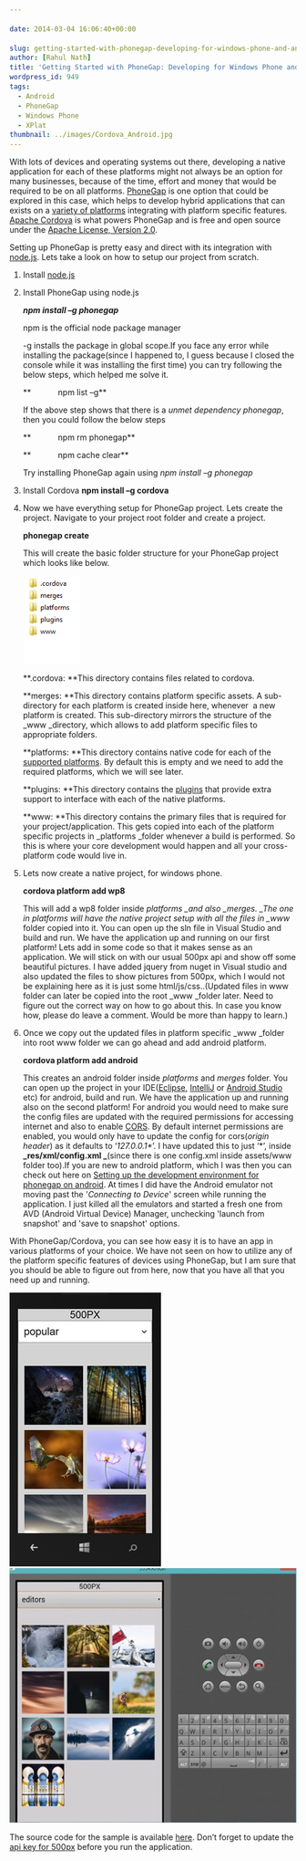 ```yaml
---
  
date: 2014-03-04 16:06:40+00:00

slug: getting-started-with-phonegap-developing-for-windows-phone-and-android
author: [Rahul Nath]
title: 'Getting Started with PhoneGap: Developing for Windows Phone and Android'
wordpress_id: 949
tags:
  - Android
  - PhoneGap
  - Windows Phone
  - XPlat
thumbnail: ../images/Cordova_Android.jpg
---
```


With lots of devices and operating systems out there, developing a native application for each of these platforms might not always be an option for many businesses, because of the time, effort and money that would be required to be on all platforms. [PhoneGap](http://phonegap.com/) is one option that could be explored in this case, which helps to develop hybrid applications that can exists on a [variety of platforms](http://phonegap.com/about/feature/) integrating with platform specific features. [Apache Cordova](http://cordova.apache.org/) is what powers PhoneGap and is free and open source under the [Apache License, Version 2.0](http://phonegap.com/about/license/).

Setting up PhoneGap is pretty easy and direct with its integration with [node.js](http://nodejs.org/). Lets take a look on how to setup our project from scratch.

1. Install [node.js](http://nodejs.org/)

2. Install PhoneGap using node.js

   **_npm install –g phonegap_**


    npm is the official node package manager

    -g installs the package in global scope.If you face any error while installing the package(since I happened to, I guess because I closed the console while it was installing the first time) you can try following the below steps, which helped me solve it.

    **            npm list –g**

    If the above step shows that there is a _unmet dependency phonegap_, then you could follow the below steps

    **            npm rm phonegap**

    **            npm cache clear**

    Try installing PhoneGap again using _npm install –g phonegap_

3. Install Cordova
   **npm install –g cordova**
4. Now we have everything setup for PhoneGap project. Lets create the project. Navigate to your project root folder and create a project.

   **phonegap create <appname>**

   This will create the basic folder structure for your PhoneGap project which looks like below.

   <img class="left" src="../images/cordova_folder_structure.png" alt="cordova_folder_structure" />

   **.cordova: **This directory contains files related to cordova.

   **merges: **This directory contains platform specific assets. A sub-directory for each platform is created inside here, whenever  a new platform is created. This sub-directory mirrors the structure of the \_www \_directory, which allows to add platform specific files to appropriate folders.

   **platforms: **This directory contains native code for each of the [supported platforms](http://docs.phonegap.com/en/edge/guide_platforms_index.md.html). By default this is empty and we need to add the required platforms, which we will see later.

   **plugins: **This directory contains the [plugins](https://build.phonegap.com/plugins) that provide extra support to interface with each of the native platforms.

   **www: **This directory contains the primary files that is required for your project/application. This gets copied into each of the platform specific projects in \_platforms \_folder whenever a build is performed. So this is where your core development would happen and all your cross-platform code would live in.

5. Lets now create a native project, for windows phone.

   **cordova platform add wp8**

   This will add a wp8 folder inside _platforms \_and also \_merges. \_The one in platforms will have the native project setup with all the files in \_www_ folder copied into it. You can open up the sln file in Visual Studio and build and run. We have the application up and running on our first platform!
   Lets add in some code so that it makes sense as an application. We will stick on with our usual 500px api and show off some beautiful pictures. I have added jquery from nuget in Visual studio and also updated the files to show pictures from 500px, which I would not be explaining here as it is just some html/js/css..(Updated files in www folder can later be copied into the root \_www \_folder later. Need to figure out the correct way on how to go about this. In case you know how, please do leave a comment. Would be more than happy to learn.)

6. Once we copy out the updated files in platform specific \_www \_folder into root www folder we can go ahead and add android platform.

   **cordova platform add android**

   This creates an android folder inside _platforms_ and _merges_ folder. You can open up the project in your IDE([Eclipse](https://www.eclipse.org/downloads/), [IntelliJ](http://www.jetbrains.com/idea/) or [Android Studio](http://developer.android.com/sdk/installing/studio.html) etc) for android, build and run. We have the application up and running also on the second platform!
   For android you would need to make sure the config files are updated with the required permissions for accessing internet and also to enable [CORS](http://en.wikipedia.org/wiki/Cross-origin_resource_sharing). By default internet permissions are enabled, you would only have to update the config for cors(_origin header_) as it defaults to ‘_127.0.0.1\*_’. I have updated this to just ‘\*’, inside **_res/xml/config.xml _**(since there is one config.xml inside assets/www folder too).If you are new to android platform, which I was then you can check out here on [Setting up the development environment for phonegap on android](http://rahulpnath.com/blog/setting-up-the-development-environment-for-phonegap-on-android/).
   At times I did have the Android emulator not moving past the '_Connecting to Device_' screen while running the application. I just killed all the emulators and started a fresh one from AVD (Android Virtual Device) Manager, unchecking 'launch from snapshot' and 'save to snapshot' options.

With PhoneGap/Cordova, you can see how easy it is to have an app in various platforms of your choice. We have not seen on how to utilize any of the platform specific features of devices using PhoneGap, but I am sure that you should be able to figure out from here, now that you have all that you need up and running.

![Cordova_WP](../images/Cordova_WP.jpg)
![Cordova_Android](../images/Cordova_Android.jpg)

The source code for the sample is available [here](https://github.com/rahulpnath/Blog/tree/master/GettingStartedOnPhoneGap). Don’t forget to update the [api key for 500px](http://developers.500px.com/) before you run the application.
<a href="http://www.codeproject.com" style="display:none" rel="tag">CodeProject</a>
